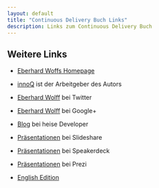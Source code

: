 ```yaml
---
layout: default
title: "Continuous Delivery Buch Links"
description: Links zum Continuous Delivery Buch
---
```


Weitere Links
---

* [Eberhard Woffs Homepage](http://ewolff.com)

* [innoQ](http://innoq.com) ist der Arbeitgeber des Autors

* [Eberhard Wolff](https://twitter.com/ewolff) bei Twitter

* [Eberhard Wolff](https://plus.google.com/u/0/+EberhardWolff/) bei Google+

* [Blog](http://www.heise.de/developer/Continuous-Architecture-2687847.html) bei heise Developer

* [Präsentationen](http://www.slideshare.net/ewolff/presentations)	bei Slideshare

* [Präsentationen](https://speakerdeck.com/ewolff) bei Speakerdeck

* [Präsentationen](https://prezi.com/user/ewolff/) bei Prezi

* [English Edition](http://continuous-delivery-book.com)
